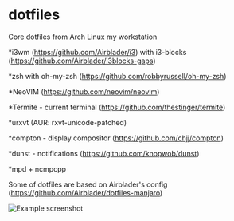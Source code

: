 # dotfiles
Core dotfiles from Arch Linux my workstation

*i3wm (https://github.com/Airblader/i3) with i3-blocks (https://github.com/Airblader/i3blocks-gaps)

*zsh with oh-my-zsh (https://github.com/robbyrussell/oh-my-zsh)

*NeoVIM (https://github.com/neovim/neovim)

*Termite - current terminal (https://github.com/thestinger/termite)

*urxvt (AUR: rxvt-unicode-patched)

*compton - display compositor (https://github.com/chjj/compton)

*dunst - notifications (https://github.com/knopwob/dunst)

*mpd + ncmpcpp

Some of dotfiles are based on Airblader's config (https://github.com/Airblader/dotfiles-manjaro)

![Example screenshot](https://i.imgur.com/BbhiT9T.png)
